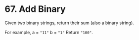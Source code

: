 # 67. Add Binary

Given two binary strings, return their sum (also a binary string).

For example,
a = `"11"`
b = `"1"`
Return `"100"`.
